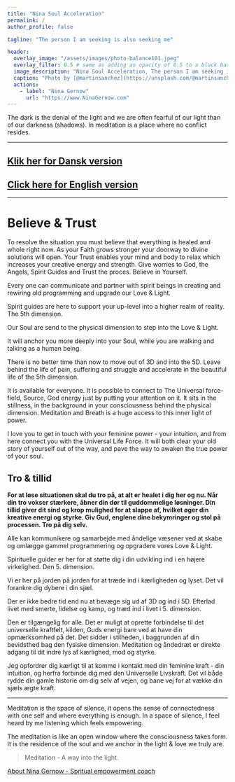 ```yaml
---
title: "Nina Soul Acceleration"
permalink: /
author_profile: false

tagline: "The person I am seeking is also seeking me"

header:
  overlay_image: "/assets/images/photo-balance101.jpeg"
  overlay_filter: 0.5 # same as adding an opacity of 0.5 to a black background
  image_description: "Nina Soul Acceleration, The person I am seeking is also seeking me"
  caption: "Photo by [@martinsanchez](https://unsplash.com/@martinsanchez)"
  actions:
    - label: "Nina Gernow"
      url: "https://www.NinaGernow.com"
---
```

  
The dark is the denial of the light and we are often fearful of our light than of our darkness (shadows). In meditation is a place where no conflict resides.

---

## [Klik her for Dansk version](https://translate.google.com/translate?hl=&sl=auto&tl=da&u=https%3A%2F%2Fninagernow.com%2F)

## [Click here for English version](https://ninagernow.com/)

---

# Believe & Trust

To resolve the situation you must believe that everything is healed and whole right now. As your Faith grows stronger your doorway to divine solutions will open.
Your Trust enables your mind and body to relax which increases your creative energy and strength.
Give worries to God, the Angels, Spirit Guides and Trust the proces. Believe in Yourself.

Every one can communicate and partner with spirit beings in creating and rewiring old programming and upgrade our Love & Light.

Spirit guides are here to support your up-level into a higher realm of reality. The 5th dimension.

Our Soul are send to the physical dimension to step into the Love & Light.

It will anchor you more deeply into your Soul, while you are walking and talking as a human being.

There is no better time than now to move out of 3D and into the 5D. Leave behind the life of pain, suffering and struggle and accelerate in the beautiful life of the 5th dimension.

It is available for everyone. It is possible to connect to The Universal force-field, Source, God energy just by putting your attention on it. It sits in the stillness, in the background in your consciousness behind the physical dimension. Meditation and Breath is a huge access to this inner light of power.

I love you to get in touch with your feminine power - your intuition, and from here connect you with the Universal Life Force. It will both clear your old story of yourself out of the way, and pave the way to awaken the true power of your soul.




## Tro & tillid

**For at løse situationen skal du tro på, at alt er healet i dig her og nu. Når din tro vokser stærkere, åbner din dør til guddommelige løsninger.
Din tillid giver dit sind og krop mulighed for at slappe af, hvilket øger din kreative energi og styrke.
Giv Gud, englene dine bekymringer og stol på processen. Tro på dig selv.**

Alle kan kommunikere og samarbejde med åndelige væsener ved at skabe og omlægge gammel programmering og opgradere vores Love & Light.

Spirituelle  guider er her for at støtte dig i din udvikling ind i en højere virkelighed. Den 5. dimension.

Vi er her på jorden på jorden for at træde ind i kærligheden og lyset. Det vil forankre dig dybere i din sjæl.

Der er ikke bedre tid end nu at bevæge sig ud af 3D og ind i 5D. Efterlad livet med smerte, lidelse og kamp, og træd ind i livet i 5. dimension.

Den er tilgængelig for alle. Det er muligt at oprette forbindelse til det universelle kraftfelt, kilden, Guds energi bare ved at have din opmærksomhed på det. Det sidder i stilheden, i baggrunden af din bevidsthed bag den fysiske dimension. Meditation og åndedræt er direkte adgang til dit indre lys af kærlighed, mod og styrke.

Jeg opfordrer dig kærligt til at komme i kontakt med din feminine kraft - din intuition, og herfra forbinde dig med den Universelle Livskraft. Det vil både rydde din gamle historie om dig selv af vejen, og bane vej for at vække din sjæls ægte kraft.


---


Meditation is the space of silence, it opens the sense of connectedness with one self and where everything is enough. In a space of silence, I feel heard by me listening which feels empowering.

The meditation is like an open window where the consciousness takes form. It is the residence of the soul and we anchor in the light & love we truly are.

> Meditation - A way into the light.


[About Nina Gernow - Spritual empowerment coach](https://ninagernow.com/about/)
